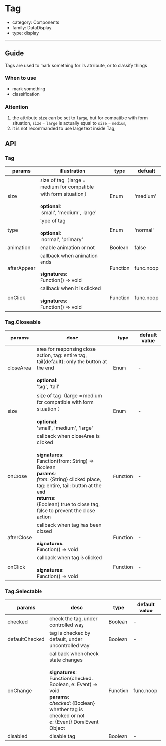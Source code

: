 # Tag

-   category: Components
-   family: DataDisplay
-   type: display

---

## Guide

Tags are used to mark something for its atrribute, or to classify things

### When to use

-   mark something
-   classification

### Attention

1. the attribute `size` can be set to `large`, but for compatible with form situation, `size` = `large` is actually equal to `size` = `medium`,
2. it is not recommanded to use large text inside Tag; 
## API

### Tag

| params         | illustration                                                                                | type       | defualt       |
| ----------- | ----------------------------------------------------------------------------------- | -------- | --------- |
| size        | size of tag（large = medium for compatible with form situation ）<br><br>**optional**:<br>'small', 'medium', 'large' | Enum     | 'medium'  |
| type        | type of tag <br><br>**optional**:<br>'normal', 'primary'                                        | Enum     | 'normal'  |
| animation   | enable animation or not                                                                           | Boolean  | false     |
| afterAppear | callback when animation ends<br><br>**signatures**:<br>Function() => void                                 | Function | func.noop |
| onClick     | callback when it is clicked<br><br>**signatures**:<br>Function() => void                                           | Function | func.noop |

### Tag.Closeable

|params         | desc                                                                                                                                                                           | type       | default value |
| ---------- | ---------------------------------------------------------------------------------------------------------------------------------------------------------------------------- | -------- | --- |
| closeArea  | area for responsing close action, tag: entire tag, tail(default): only the button at the end <br><br>**optional**:<br>'tag', 'tail'                                                                                         | Enum     | -   |
| size       | size of tag（large = medium for compatible with form situation ）<br><br>**optional**:<br>'small', 'medium', 'large'                                                                                         | Enum     | -   |
| onClose    | callback when closeArea is clicked<br><br>**signatures**:<br>Function(from: String) => Boolean<br>**params**:<br>_from_: {String} clicked place, tag: entire, tail: button at the end<br>**returns**:<br>{Boolean} true to close tag, false to prevent the close action<br> | Function | -   |
| afterClose | callback when tag has been closed <br><br>**signatures**:<br>Function() => void                                                                                                                              | Function | -   |
| onClick    | callback when tag is clicked<br><br>**signatures**:<br>Function() => void                                                                                                                                    | Function | -   |

### Tag.Selectable

| params             | desc                                                                                                                                           | type       | default value       |
| -------------- | -------------------------------------------------------------------------------------------------------------------------------------------- | -------- | --------- |
| checked        | check the tag, under controlled way                                                                                                                                 | Boolean  | -         |
| defaultChecked | tag is checked by default, under uncontrolled way                                                                                                                         | Boolean  | -         |
| onChange       | callback when check state changes <br><br>**signatures**:<br>Function(checked: Boolean, e: Event) => void<br>**params**:<br>_checked_: {Boolean} whether tag is checked or not <br>_e_: {Event} Dom Event Object | Function | func.noop |
| disabled       | disable tag                                                                                                                                      | Boolean  | -         |
